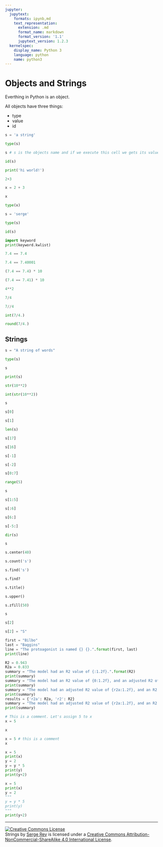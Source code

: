 ```yaml
---
jupyter:
  jupytext:
    formats: ipynb,md
    text_representation:
      extension: .md
      format_name: markdown
      format_version: '1.1'
      jupytext_version: 1.2.3
  kernelspec:
    display_name: Python 3
    language: python
    name: python3
---
```


# Objects and Strings

Everthing in Python is an object.

All objects have three things:
- type
- value
- id

```python
s = 'a string'
```

```python
type(s)
```

```python
s # s is the objects name and if we execute this cell we gets its value
```

```python
id(s)
```

```python
print('hi world!')
```

```python
2+3
```

```python
x = 2 + 3
```

```python
x
```

```python
type(x)
```

```python
s = 'serge'
```

```python
type(s)
```

```python
id(s)
```

```python
import keyword
print(keyword.kwlist)
```

```python
7.4 == 7.4
```

```python
7.4 == 7.40001
```

```python
(7.4 == 7.4) * 10
```

```python
(7.4 == 7.41) * 10
```

```python
4**2
```

```python
7/4
```

```python
7//4
```

```python
int(7/4.)
```

```python
round(7/4.)
```

## Strings

```python
s = "A string of words"
```

```python
type(s)
```

```python
s
```

```python
print(s)
```

```python
str(10**2)
```

```python
int(str(10**2))
```

```python
s
```

```python
s[0]
```

```python
s[1]
```

```python
len(s)
```

```python
s[17]
```

```python
s[16]
```

```python
s[-1]
```

```python
s[-2]
```

```python
s[0:7]
```

```python
range(5)
```

```python
s
```

```python
s[1:5]
```

```python
s[:6]
```

```python
s[6:]
```

```python
s[-5:]
```

```python
dir(s)
```

```python
s
```

```python
s.center(40)
```

```python
s.count('s')
```

```python
s.find('s')
```

```python
s.find?
```

```python
s.title()
```

```python
s.upper()
```

```python
s.zfill(50)
```

```python
s
```

```python
s[2]
```

```python
s[2] = "S"
```

```python
first = "Bilbo"
last = "Baggins"
line = "The protoagonist is named {} {}.".format(first, last)
print(line)
```

```python
R2 = 0.943
R2a = 0.833
summary = "The model had an R2 value of {:1.2f}.".format(R2)
print(summary)
summary = "The model had an R2 value of {0:1.2f}, and an adjusted R2 of {1:1.3f}.".format(R2, R2a)
print(summary)
summary = "The model had an adjusted R2 value of {r2a:1.2f}, and an R2 of {r2:1.3f}.".format(r2=R2, r2a=R2a)
print(summary)
results = {'r2a': R2a, 'r2': R2}
summary = "The model had an adjusted R2 value of {r2a:1.2f}, and an R2 of {r2:1.3f}.".format(**results)
print(summary)
```

```python
# This is a comment. Let's assign 5 to x
x = 5
```

```python
x
```

```python
x = 5 # this is a comment
x
```

```python
x = 5
print(x)
y = 2
y = y * 5
print(y)
print(y+2)
```

```python
x = 5
print(x)
y = 2
"""
y = y * 5
print(y)
"""
print(y+2)
```


---

<a rel="license" href="http://creativecommons.org/licenses/by-nc-
sa/4.0/"><img alt="Creative Commons License" style="border-width:0"
src="https://i.creativecommons.org/l/by-nc-sa/4.0/88x31.png" /></a><br /><span
xmlns:dct="http://purl.org/dc/terms/" property="dct:title">Strings</span> by <a xmlns:cc="http://creativecommons.org/ns#"
href="http://sergerey.org" property="cc:attributionName"
rel="cc:attributionURL">Serge Rey</a> is licensed under a <a
rel="license" href="http://creativecommons.org/licenses/by-nc-sa/4.0/">Creative
Commons Attribution-NonCommercial-ShareAlike 4.0 International License</a>.
